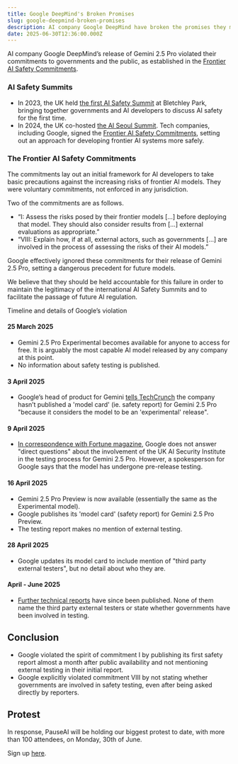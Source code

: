 ```yaml
---
title: Google DeepMind's Broken Promises
slug: google-deepmind-broken-promises
description: AI company Google DeepMind have broken the promises they made to the public.
date: 2025-06-30T12:36:00.000Z
---
```

AI company Google DeepMind’s release of Gemini 2.5 Pro violated their commitments to governments and the public, as established in the [Frontier AI Safety Commitments](https://www.gov.uk/government/publications/frontier-ai-safety-commitments-ai-seoul-summit-2024/frontier-ai-safety-commitments-ai-seoul-summit-2024).

### AI Safety Summits

- In 2023, the UK held [the first AI Safety Summit](https://www.gov.uk/government/topical-events/ai-safety-summit-2023) at Bletchley Park, bringing together governments and AI developers to discuss AI safety for the first time.
- In 2024, the UK co-hosted [the AI Seoul Summit](https://www.gov.uk/government/topical-events/ai-seoul-summit-2024). Tech companies, including Google, signed the [Frontier AI Safety Commitments](https://www.gov.uk/government/publications/frontier-ai-safety-commitments-ai-seoul-summit-2024/frontier-ai-safety-commitments-ai-seoul-summit-2024), setting out an approach for developing frontier AI systems more safely.

### The Frontier AI Safety Commitments

The commitments lay out an initial framework for AI developers to take basic precautions against the increasing risks of frontier AI models. They were voluntary commitments, not enforced in any jurisdiction.

Two of the commitments are as follows.

- “I: Assess the risks posed by their frontier models \[…] before deploying that model. They should also consider results from \[…] external evaluations as appropriate.”
- “VIII: Explain how, if at all, external actors, such as governments \[…] are involved in the process of assessing the risks of their AI models.”

Google effectively ignored these commitments for their release of Gemini 2.5 Pro, setting a dangerous precedent for future models.

We believe that they should be held accountable for this failure in order to maintain the legitimacy of the international AI Safety Summits and to facilitate the passage of future AI regulation.

Timeline and details of Google’s violation

#### 25 March 2025

- Gemini 2.5 Pro Experimental becomes available for anyone to access for free. It is arguably the most capable AI model released by any company at this point.
- No information about safety testing is published.

#### 3 April 2025

- Google’s head of product for Gemini [tells TechCrunch](https://techcrunch.com/2025/04/03/google-is-shipping-gemini-models-faster-than-its-ai-safety-reports/) the company hasn’t published a 'model card' (ie. safety report) for Gemini 2.5 Pro "because it considers the model to be an 'experimental' release".

#### 9 April 2025

- [In correspondence with Fortune magazine](https://fortune.com/2025/04/09/google-gemini-2-5-pro-missing-model-card-in-apparent-violation-of-ai-safety-promises-to-us-government-international-bodies), Google does not answer "direct questions" about the involvement of the UK AI Security Institute in the testing process for Gemini 2.5 Pro. However, a spokesperson for Google says that the model has undergone pre-release testing.

#### 16 April 2025

- Gemini 2.5 Pro Preview is now available (essentially the same as the Experimental model).
- Google publishes its 'model card' (safety report) for Gemini 2.5 Pro Preview.
- The testing report makes no mention of external testing.

#### 28 April 2025

- Google updates its model card to include mention of "third party external testers", but no detail about who they are.

#### April - June 2025

- [Further technical reports](https://storage.googleapis.com/deepmind-media/gemini/gemini_v2_5_report.pdf) have since been published. None of them name the third party external testers or state whether governments have been involved in testing.

## Conclusion

- Google violated the spirit of commitment I by publishing its first safety report almost a month after public availability and not mentioning external testing in their initial report.
- Google explicitly violated commitment VIII by not stating whether governments are involved in safety testing, even after being asked directly by reporters.

## Protest

In response, PauseAI will be holding our biggest protest to date, with more than 100 attendees, on Monday, 30th of June.

Sign up [here](https://pauseai.info/deepmind-protest-2025).
